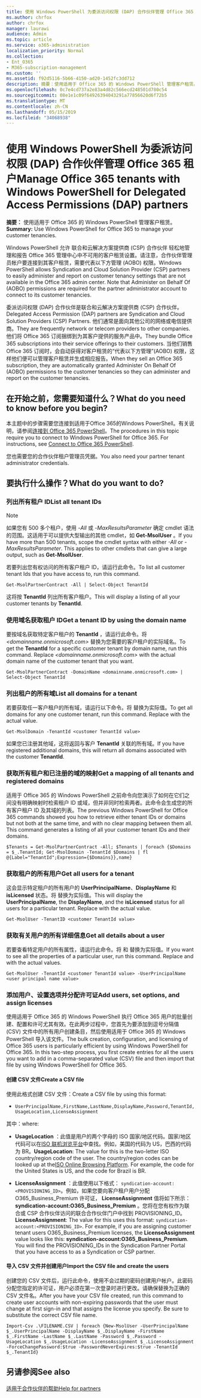 ```yaml
---
title: 使用 Windows PowerShell 为委派访问权限 (DAP) 合作伙伴管理 Office 365 租户
ms.author: chrfox
author: chrfox
manager: laurawi
audience: Admin
ms.topic: article
ms.service: o365-administration
localization_priority: Normal
ms.collection:
- Ent_O365
- M365-subscription-management
ms.custom: ''
ms.assetid: f92d5116-5b66-4150-ad20-1452fc3dd712
description: 摘要：使用适用于 Office 365 的 Windows PowerShell 管理客户租赁。
ms.openlocfilehash: 0c7e4cd737a2e83a4d82c566ecd248501d780c54
ms.sourcegitcommit: 08e1e1c09f64926394043291a77856620d6f72b5
ms.translationtype: MT
ms.contentlocale: zh-CN
ms.lasthandoff: 05/15/2019
ms.locfileid: "34068938"
---
```

# <a name="manage-office-365-tenants-with-windows-powershell-for-delegated-access-permissions-dap-partners"></a><span data-ttu-id="1ddf8-103">使用 Windows PowerShell 为委派访问权限 (DAP) 合作伙伴管理 Office 365 租户</span><span class="sxs-lookup"><span data-stu-id="1ddf8-103">Manage Office 365 tenants with Windows PowerShell for Delegated Access Permissions (DAP) partners</span></span>

 <span data-ttu-id="1ddf8-104">**摘要：** 使用适用于 Office 365 的 Windows PowerShell 管理客户租赁。</span><span class="sxs-lookup"><span data-stu-id="1ddf8-104">**Summary:** Use Windows PowerShell for Office 365 to manage your customer tenancies.</span></span>
  
<span data-ttu-id="1ddf8-p101">Windows PowerShell 允许 联合和云解决方案提供商 (CSP) 合作伙伴 轻松地管理和报告 Office 365 管理中心中不可用的客户租赁设置。请注意，合作伙伴管理员帐户要连接到其客户租赁，需要代表以下方管理 (AOBO) 权限。</span><span class="sxs-lookup"><span data-stu-id="1ddf8-p101">Windows PowerShell allows Syndication and Cloud Solution Provider (CSP) partners to easily administer and report on customer tenancy settings that are not available in the Office 365 admin center. Note that Administer on Behalf Of (AOBO) permissions are required for the partner administrator account to connect to its customer tenancies.</span></span>
  
<span data-ttu-id="1ddf8-107">委派访问权限 (DAP) 合作伙伴是联合和云解决方案提供商 (CSP) 合作伙伴。</span><span class="sxs-lookup"><span data-stu-id="1ddf8-107">Delegated Access Permission (DAP) partners are Syndication and Cloud Solution Providers (CSP) Partners.</span></span> <span data-ttu-id="1ddf8-108">他们通常是面向其他公司的网络或电信提供商。</span><span class="sxs-lookup"><span data-stu-id="1ddf8-108">They are frequently network or telecom providers to other companies.</span></span> <span data-ttu-id="1ddf8-109">他们将 Office 365 订阅捆绑到为其客户提供的服务产品中。</span><span class="sxs-lookup"><span data-stu-id="1ddf8-109">They bundle Office 365 subscriptions into their service offerings to their customers.</span></span> <span data-ttu-id="1ddf8-110">当他们销售 Office 365 订阅时，会自动获得对客户租赁的“代表以下方管理”(AOBO) 权限，这样他们便可以管理客户租赁并生成相应报告。</span><span class="sxs-lookup"><span data-stu-id="1ddf8-110">When they sell an Office 365 subscription, they are automatically granted Administer On Behalf Of (AOBO) permissions to the customer tenancies so they can administer and report on the customer tenancies.</span></span>
## <a name="what-do-you-need-to-know-before-you-begin"></a><span data-ttu-id="1ddf8-111">在开始之前，您需要知道什么？</span><span class="sxs-lookup"><span data-stu-id="1ddf8-111">What do you need to know before you begin?</span></span>

<span data-ttu-id="1ddf8-p103">本主题中的步骤需要您连接到适用于Office 365的Windows PowerShell。有关说明，请参阅[连接到 Office 365 PowerShell](connect-to-office-365-powershell.md)。</span><span class="sxs-lookup"><span data-stu-id="1ddf8-p103">The procedures in this topic require you to connect to Windows PowerShell for Office 365. For instructions, see [Connect to Office 365 PowerShell](connect-to-office-365-powershell.md).</span></span>
  
<span data-ttu-id="1ddf8-114">您也需要您的合作伙伴租户管理员凭据。</span><span class="sxs-lookup"><span data-stu-id="1ddf8-114">You also need your partner tenant administrator credentials.</span></span>
  
## <a name="what-do-you-want-to-do"></a><span data-ttu-id="1ddf8-115">要执行什么操作？</span><span class="sxs-lookup"><span data-stu-id="1ddf8-115">What do you want to do?</span></span>

### <a name="list-all-tenant-ids"></a><span data-ttu-id="1ddf8-116">列出所有租户 ID</span><span class="sxs-lookup"><span data-stu-id="1ddf8-116">List all tenant IDs</span></span>

> [!NOTE]
> <span data-ttu-id="1ddf8-p104">如果您有 500 多个租户，使用  _-All_ 或 _-MaxResultsParameter_ 确定 cmdlet 语法的范围。这适用于可以提供大型输出的其他 cmdlet，如 **Get-MsolUser** 。</span><span class="sxs-lookup"><span data-stu-id="1ddf8-p104">If you have more than 500 tenants, scope the cmdlet syntax with either  _-All_ or _-MaxResultsParameter_. This applies to other cmdlets that can give a large output, such as **Get-MsolUser**.</span></span>
  
<span data-ttu-id="1ddf8-119">若要列出您有权访问的所有客户租户 ID，请运行此命令。</span><span class="sxs-lookup"><span data-stu-id="1ddf8-119">To list all customer tenant Ids that you have access to, run this command.</span></span>
  
```
Get-MsolPartnerContract -All | Select-Object TenantId
```

<span data-ttu-id="1ddf8-120">这将按 **TenantId** 列出所有客户租户。</span><span class="sxs-lookup"><span data-stu-id="1ddf8-120">This will display a listing of all your customer tenants by **TenantId**.</span></span>
  
### <a name="get-a-tenant-id-by-using-the-domain-name"></a><span data-ttu-id="1ddf8-121">使用域名获取租户 ID</span><span class="sxs-lookup"><span data-stu-id="1ddf8-121">Get a tenant ID by using the domain name</span></span>

<span data-ttu-id="1ddf8-p105">要按域名获取特定客户租户的 **TenantId** ，请运行此命令。将 _<domainname.onmicrosoft.com>_ 替换为您需要的客户租户的实际域名。</span><span class="sxs-lookup"><span data-stu-id="1ddf8-p105">To get the **TenantId** for a specific customer tenant by domain name, run this command. Replace _<domainname.onmicrosoft.com>_ with the actual domain name of the customer tenant that you want.</span></span>
  
```
Get-MsolPartnerContract -DomainName <domainname.onmicrosoft.com> | Select-Object TenantId
```

### <a name="list-all-domains-for-a-tenant"></a><span data-ttu-id="1ddf8-124">列出租户的所有域</span><span class="sxs-lookup"><span data-stu-id="1ddf8-124">List all domains for a tenant</span></span>

<span data-ttu-id="1ddf8-p106">若要获取任一客户租户的所有域，请运行以下命令。将 _<customer TenantId value>_ 替换为实际值。</span><span class="sxs-lookup"><span data-stu-id="1ddf8-p106">To get all domains for any one customer tenant, run this command. Replace  _<customer TenantId value>_ with the actual value.</span></span>
  
```
Get-MsolDomain -TenantId <customer TenantId value>
```

<span data-ttu-id="1ddf8-127">如果您已注册其他域，这将返回与客户 **TenantId** 关联的所有域。</span><span class="sxs-lookup"><span data-stu-id="1ddf8-127">If you have registered additional domains, this will return all domains associated with the customer **TenantId**.</span></span>
  
### <a name="get-a-mapping-of-all-tenants-and-registered-domains"></a><span data-ttu-id="1ddf8-128">获取所有租户和已注册的域的映射</span><span class="sxs-lookup"><span data-stu-id="1ddf8-128">Get a mapping of all tenants and registered domains</span></span>

<span data-ttu-id="1ddf8-p107">适用于 Office 365 的 Windows PowerShell 之前命令向您演示了如何在它们之间没有明确映射时检索租户 ID 或域，但并非同时检索两者。此命令会生成您的所有客户租户 ID 及其域的列表。</span><span class="sxs-lookup"><span data-stu-id="1ddf8-p107">The previous Windows PowerShell for Office 365 commands showed you how to retrieve either tenant IDs or domains but not both at the same time, and with no clear mapping between them all. This command generates a listing of all your customer tenant IDs and their domains.</span></span>
  
```
$Tenants = Get-MsolPartnerContract -All; $Tenants | foreach {$Domains = $_.TenantId; Get-MsolDomain -TenantId $Domains | fl @{Label="TenantId";Expression={$Domains}},name}
```

### <a name="get-all-users-for-a-tenant"></a><span data-ttu-id="1ddf8-131">获取租户的所有用户</span><span class="sxs-lookup"><span data-stu-id="1ddf8-131">Get all users for a tenant</span></span>

<span data-ttu-id="1ddf8-p108">这会显示特定租户的所有用户的 **UserPrincipalName**、**DisplayName** 和 **isLicensed** 状态。将 _<customer TenantId value>_ 替换为实际值。</span><span class="sxs-lookup"><span data-stu-id="1ddf8-p108">This will display the **UserPrincipalName**, the **DisplayName**, and the **isLicensed** status for all users for a particular tenant. Replace _<customer TenantId value>_ with the actual value.</span></span>
  
```
Get-MsolUser -TenantID <customer TenantId value>
```

### <a name="get-all-details-about-a-user"></a><span data-ttu-id="1ddf8-134">获取有关用户的所有详细信息</span><span class="sxs-lookup"><span data-stu-id="1ddf8-134">Get all details about a user</span></span>

<span data-ttu-id="1ddf8-p109">若要查看特定用户的所有属性，请运行此命令。将 _<customer TenantId value>_ 和 _<user principal name value>_ 替换为实际值。</span><span class="sxs-lookup"><span data-stu-id="1ddf8-p109">If you want to see all the properties of a particular user, run this command. Replace  _<customer TenantId value>_ and _<user principal name value>_ with the actual values.</span></span>
  
```
Get-MsolUser -TenantId <customer TenantId value> -UserPrincipalName <user principal name value>
```

### <a name="add-users-set-options-and-assign-licenses"></a><span data-ttu-id="1ddf8-137">添加用户、设置选项并分配许可证</span><span class="sxs-lookup"><span data-stu-id="1ddf8-137">Add users, set options, and assign licenses</span></span>

<span data-ttu-id="1ddf8-p110">使用适用于 Office 365 的 Windows PowerShell 执行 Office 365 用户的批量创建、配置和许可尤其有效。在此两步过程中，您首先为要添加到逗号分隔值 (CSV) 文件中的所有用户创建条目，然后使用适用于 Office 365 的 Windows PowerShell 导入该文件。</span><span class="sxs-lookup"><span data-stu-id="1ddf8-p110">The bulk creation, configuration, and licensing of Office 365 users is particularly efficient by using Windows PowerShell for Office 365. In this two-step process, you first create entries for all the users you want to add in a comma-separated value (CSV) file and then import that file by using Windows PowerShell for Office 365.</span></span> 
  
#### <a name="create-a-csv-file"></a><span data-ttu-id="1ddf8-140">创建 CSV 文件</span><span class="sxs-lookup"><span data-stu-id="1ddf8-140">Create a CSV file</span></span>

<span data-ttu-id="1ddf8-141">使用此格式创建 CSV 文件：</span><span class="sxs-lookup"><span data-stu-id="1ddf8-141">Create a CSV file by using this format:</span></span>
  
-  `UserPrincipalName,FirstName,LastName,DisplayName,Password,TenantId,UsageLocation,LicenseAssignment`
    
<span data-ttu-id="1ddf8-142">其中：</span><span class="sxs-lookup"><span data-stu-id="1ddf8-142">where:</span></span>
  
- <span data-ttu-id="1ddf8-p111">**UsageLocation** ：此值是用户的两个字母的 ISO 国家/地区代码。国家/地区代码可以在[ISO 联机浏览平台](https://go.microsoft.com/fwlink/p/?LinkId=532703)中查找。例如，美国的代码为 US，巴西的代码为 BR。</span><span class="sxs-lookup"><span data-stu-id="1ddf8-p111">**UsageLocation**: The value for this is the two-letter ISO country/region code of the user. The country/region codes can be looked up at the[ISO Online Browsing Platform](https://go.microsoft.com/fwlink/p/?LinkId=532703). For example, the code for the United States is US, and the code for Brazil is BR.</span></span> 
    
- <span data-ttu-id="1ddf8-p112">**LicenseAssignment** ：此值使用以下格式： `syndication-account:<PROVISIONING_ID>`。例如，如果您要向客户租户用户分配 O365_Business_Premium 许可证， **LicenseAssignment** 值将如下所示： **syndication-account:O365_Business_Premium** 。您将在您有权作为联合或 CSP 合作伙伴访问的联合合作伙伴门户中找到 PROVISIONING_ID。</span><span class="sxs-lookup"><span data-stu-id="1ddf8-p112">**LicenseAssignment**: The value for this uses this format: `syndication-account:<PROVISIONING_ID>`. For example, if you are assigning customer tenant users O365_Business_Premium licenses, the **LicenseAssignment** value looks like this: **syndication-account:O365_Business_Premium**. You will find the PROVISIONING_IDs in the Syndication Partner Portal that you have access to as a Syndication or CSP partner.</span></span>
    
#### <a name="import-the-csv-file-and-create-the-users"></a><span data-ttu-id="1ddf8-149">导入 CSV 文件并创建用户</span><span class="sxs-lookup"><span data-stu-id="1ddf8-149">Import the CSV file and create the users</span></span>

<span data-ttu-id="1ddf8-p113">创建您的 CSV 文件后，运行此命令，使用不会过期的密码创建用户帐户。此密码分配您指定的许可证，用户必须在第一次登录时进行更改。请确保替换为正确的 CSV 文件名。</span><span class="sxs-lookup"><span data-stu-id="1ddf8-p113">After you have your CSV file created, run this command to create user accounts with non-expiring passwords that the user must change at first sign-in and that assigns the license you specify. Be sure to substitute the correct CSV file name.</span></span>
  
```
Import-Csv .\FILENAME.CSV | foreach {New-MsolUser -UserPrincipalName $_.UserPrincipalName -DisplayName $_.DisplayName -FirstName $_.FirstName -LastName $_.LastName -Password $_.Password -UsageLocation $_.UsageLocation -LicenseAssignment $_.LicenseAssignment -ForceChangePassword:$true -PasswordNeverExpires:$true -TenantId $_.TenantId}
```

## <a name="see-also"></a><span data-ttu-id="1ddf8-152">另请参阅</span><span class="sxs-lookup"><span data-stu-id="1ddf8-152">See also</span></span>

#### 

[<span data-ttu-id="1ddf8-153">适用于合作伙伴的帮助</span><span class="sxs-lookup"><span data-stu-id="1ddf8-153">Help for partners</span></span>](https://go.microsoft.com/fwlink/p/?LinkId=533477)

